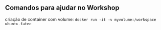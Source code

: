 ## Comandos para ajudar no Workshop

criação de container com volume: `docker run -it -v myvolume:/workspace ubuntu-fatec`

